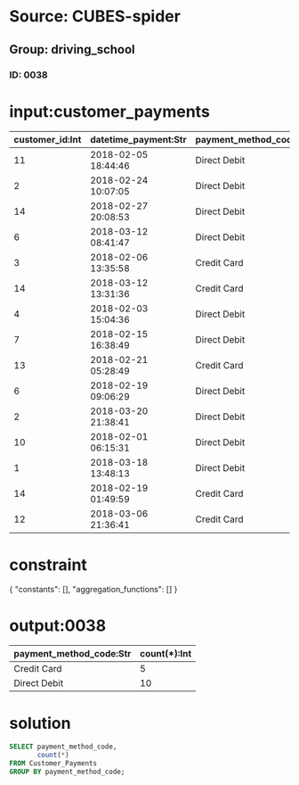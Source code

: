 # Source: CUBES-spider
## Group: driving_school
### ID: 0038

# input:customer_payments

| customer_id:Int | datetime_payment:Str | payment_method_code:Str | amount_payment:Dbl |
|---|---|---|---|
| 11 | 2018-02-05 18:44:46 | Direct Debit | 9570.93 |
| 2 | 2018-02-24 10:07:05 | Direct Debit | 8180.26 |
| 14 | 2018-02-27 20:08:53 | Direct Debit | 4610.26 |
| 6 | 2018-03-12 08:41:47 | Direct Debit | 4032.33 |
| 3 | 2018-02-06 13:35:58 | Credit Card | 787.12 |
| 14 | 2018-03-12 13:31:36 | Credit Card | 6970.98 |
| 4 | 2018-02-03 15:04:36 | Direct Debit | 6311.37 |
| 7 | 2018-02-15 16:38:49 | Direct Debit | 4773.16 |
| 13 | 2018-02-21 05:28:49 | Credit Card | 7440.34 |
| 6 | 2018-02-19 09:06:29 | Direct Debit | 5475.26 |
| 2 | 2018-03-20 21:38:41 | Direct Debit | 1708.18 |
| 10 | 2018-02-01 06:15:31 | Direct Debit | 6782.84 |
| 1 | 2018-03-18 13:48:13 | Direct Debit | 9886.62 |
| 14 | 2018-02-19 01:49:59 | Credit Card | 3073.98 |
| 12 | 2018-03-06 21:36:41 | Credit Card | 9414.74 |

# constraint

{
  "constants": [],
  "aggregation_functions": []
}

# output:0038

| payment_method_code:Str | count(*):Int |
|---|---|
| Credit Card | 5 |
| Direct Debit | 10 |

# solution

```sql
SELECT payment_method_code,
       count(*)
FROM Customer_Payments
GROUP BY payment_method_code;
```
